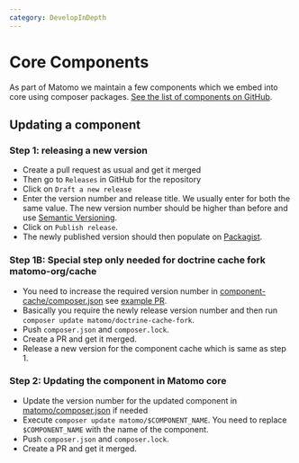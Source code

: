 ```yaml
---
category: DevelopInDepth
---
```

# Core Components

As part of Matomo we maintain a few components which we embed into core using composer packages. [See the list of components on GitHub](https://github.com/matomo-org?q=component&type=&language=&sort=).

## Updating a component

### Step 1: releasing a new version 

* Create a pull request as usual and get it merged
* Then go to `Releases` in GitHub for the repository
* Click on `Draft a new release`
* Enter the version number and release title. We usually enter for both the same value. The new version number should be higher than before and use [Semantic Versioning](https://semver.org/).
* Click on `Publish release`.
* The newly published version should then populate on [Packagist](https://packagist.org/?query=matomo).

### Step 1B: Special step only needed for doctrine cache fork matomo-org/cache

* You need to increase the required version number in [component-cache/composer.json](https://github.com/matomo-org/component-cache/blob/2.0.3/composer.json#L26) see [example PR](https://github.com/matomo-org/component-cache/pull/32).
* Basically you require the newly release version number and then run `composer update matomo/doctrine-cache-fork`.
* Push `composer.json` and `composer.lock`.
* Create a PR and get it merged.
* Release a new version for the component cache which is same as step 1.

### Step 2: Updating the component in Matomo core

* Update the version number for the updated component in [matomo/composer.json](https://github.com/matomo-org/matomo/blob/4.x-dev/composer.json) if needed 
* Execute `composer update matomo/$COMPONENT_NAME`. You need to replace `$COMPONENT_NAME` with the name of the component.
* Push `composer.json` and `composer.lock`.
* Create a PR and get it merged.
